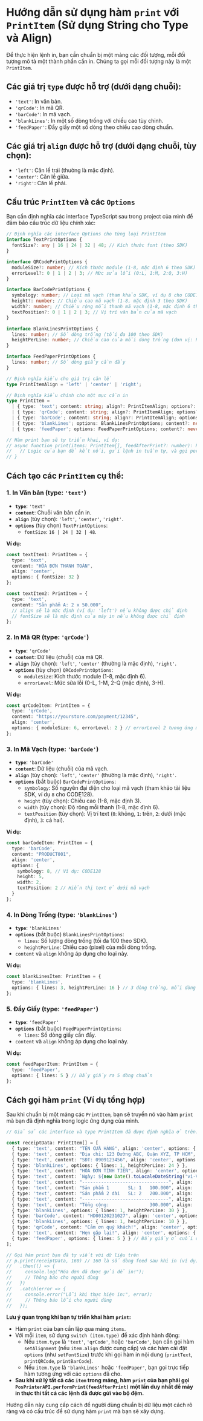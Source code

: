# Hướng dẫn sử dụng hàm `print` với `PrintItem` (Sử dụng String cho Type và Align)

Để thực hiện lệnh in, bạn cần chuẩn bị một mảng các đối tượng, mỗi đối tượng mô tả một thành phần cần in. Chúng ta gọi mỗi đối tượng này là một `PrintItem`.

## Các giá trị `type` được hỗ trợ (dưới dạng chuỗi):

*   `'text'`: In văn bản.
*   `'qrCode'`: In mã QR.
*   `'barCode'`: In mã vạch.
*   `'blankLines'`: In một số dòng trống với chiều cao tùy chỉnh.
*   `'feedPaper'`: Đẩy giấy một số dòng theo chiều cao dòng chuẩn.

## Các giá trị `align` được hỗ trợ (dưới dạng chuỗi, tùy chọn):

*   `'left'`: Căn lề trái (thường là mặc định).
*   `'center'`: Căn lề giữa.
*   `'right'`: Căn lề phải.

## Cấu trúc `PrintItem` và các `Options`

Bạn cần định nghĩa các interface TypeScript sau trong project của mình để đảm bảo cấu trúc dữ liệu chính xác:

```typescript
// Định nghĩa các interface Options cho từng loại PrintItem
interface TextPrintOptions {
  fontSize?: any | 16 | 24 | 32 | 48; // Kích thước font (theo SDK)
}

interface QRCodePrintOptions {
  moduleSize?: number; // Kích thước module (1-8, mặc định 6 theo SDK)
  errorLevel?: 0 | 1 | 2 | 3; // Mức sửa lỗi (0:L, 1:M, 2:Q, 3:H)
}

interface BarCodePrintOptions {
  symbology: number; // Loại mã vạch (tham khảo SDK, ví dụ 8 cho CODE128)
  height?: number; // Chiều cao mã vạch (1-8, mặc định 3 theo SDK)
  width?: number; // Chiều rộng mỗi thanh mã vạch (1-8, mặc định 6 theo SDK)
  textPosition?: 0 | 1 | 2 | 3; // Vị trí văn bản của mã vạch
}

interface BlankLinesPrintOptions {
  lines: number; // Số dòng trống (tối đa 100 theo SDK)
  heightPerLine: number; // Chiều cao của mỗi dòng trống (đơn vị: Pixel)
}

interface FeedPaperPrintOptions {
  lines: number; // Số dòng giấy cần đẩy
}

// Định nghĩa kiểu cho giá trị căn lề
type PrintItemAlign = 'left' | 'center' | 'right';

// Định nghĩa kiểu chính cho một mục cần in
type PrintItem =
  | { type: 'text'; content: string; align?: PrintItemAlign; options?: TextPrintOptions; }
  | { type: 'qrCode'; content: string; align?: PrintItemAlign; options?: QRCodePrintOptions; }
  | { type: 'barCode'; content: string; align?: PrintItemAlign; options: BarCodePrintOptions; } // `options.symbology` là bắt buộc
  | { type: 'blankLines'; options: BlankLinesPrintOptions; content?: never; align?: never; }
  | { type: 'feedPaper'; options: FeedPaperPrintOptions; content?: never; align?: never; };

// Hàm print bạn sẽ tự triển khai, ví dụ:
// async function print(items: PrintItem[], feedAfterPrint?: number): Promise<void> {
//   // Logic của bạn để kết nối, gửi lệnh in tuần tự, và gọi performPrint sẽ ở đây
// } 
```

## Cách tạo các `PrintItem` cụ thể:

### 1. In Văn bản (type: `'text'`)
*   **`type`**: `'text'`
*   **`content`**: Chuỗi văn bản cần in.
*   **`align`** (tùy chọn): `'left'`, `'center'`, `'right'`.
*   **`options`** (tùy chọn) `TextPrintOptions`:
    *   `fontSize`: `16 | 24 | 32 | 48`.

**Ví dụ:**
```typescript
const textItem1: PrintItem = {
  type: 'text',
  content: "HÓA ĐƠN THANH TOÁN",
  align: 'center',
  options: { fontSize: 32 }
};

const textItem2: PrintItem = {
  type: 'text',
  content: "Sản phẩm A: 2 x 50.000",
  // align sẽ là mặc định (ví dụ: 'left') nếu không được chỉ định
  // fontSize sẽ là mặc định của máy in nếu không được chỉ định
};
```

### 2. In Mã QR (type: `'qrCode'`)
*   **`type`**: `'qrCode'`
*   **`content`**: Dữ liệu (chuỗi) của mã QR.
*   **`align`** (tùy chọn): `'left'`, `'center'` (thường là mặc định), `'right'`.
*   **`options`** (tùy chọn) `QRCodePrintOptions`:
    *   `moduleSize`: Kích thước module (1-8, mặc định 6).
    *   `errorLevel`: Mức sửa lỗi (0-L, 1-M, 2-Q (mặc định), 3-H).

**Ví dụ:**
```typescript
const qrCodeItem: PrintItem = {
  type: 'qrCode',
  content: "https://yourstore.com/payment/12345",
  align: 'center',
  options: { moduleSize: 6, errorLevel: 2 } // errorLevel 2 tương ứng mức 'Q'
};
```

### 3. In Mã Vạch (type: `'barCode'`)
*   **`type`**: `'barCode'`
*   **`content`**: Dữ liệu (chuỗi) của mã vạch.
*   **`align`** (tùy chọn): `'left'`, `'center'` (thường là mặc định), `'right'`.
*   **`options`** (bắt buộc) `BarCodePrintOptions`:
    *   `symbology`: Số nguyên đại diện cho loại mã vạch (tham khảo tài liệu SDK, ví dụ `8` cho CODE128).
    *   `height` (tùy chọn): Chiều cao (1-8, mặc định 3).
    *   `width` (tùy chọn): Độ rộng mỗi thanh (1-8, mặc định 6).
    *   `textPosition` (tùy chọn): Vị trí text (`0`: không, `1`: trên, `2`: dưới (mặc định), `3`: cả hai).

**Ví dụ:**
```typescript
const barCodeItem: PrintItem = {
  type: 'barCode',
  content: "PRODUCT001",
  align: 'center',
  options: {
    symbology: 8, // Ví dụ: CODE128
    height: 5,
    width: 2,
    textPosition: 2 // Hiển thị text ở dưới mã vạch
  }
};
```

### 4. In Dòng Trống (type: `'blankLines'`)
*   **`type`**: `'blankLines'`
*   **`options`** (bắt buộc) `BlankLinesPrintOptions`:
    *   `lines`: Số lượng dòng trống (tối đa 100 theo SDK).
    *   `heightPerLine`: Chiều cao (pixel) của mỗi dòng trống.
*   `content` và `align` không áp dụng cho loại này.

**Ví dụ:**
```typescript
const blankLinesItem: PrintItem = {
  type: 'blankLines',
  options: { lines: 3, heightPerLine: 16 } // 3 dòng trống, mỗi dòng cao 16 pixel
};
```

### 5. Đẩy Giấy (type: `'feedPaper'`)
*   **`type`**: `'feedPaper'`
*   **`options`** (bắt buộc) `FeedPaperPrintOptions`:
    *   `lines`: Số dòng giấy cần đẩy.
*   `content` và `align` không áp dụng cho loại này.

**Ví dụ:**
```typescript
const feedPaperItem: PrintItem = {
  type: 'feedPaper',
  options: { lines: 5 } // Đẩy giấy ra 5 dòng chuẩn
};
```

## Cách gọi hàm `print` (Ví dụ tổng hợp)

Sau khi chuẩn bị một mảng các `PrintItem`, bạn sẽ truyền nó vào hàm `print` mà bạn đã định nghĩa trong logic ứng dụng của mình.

```typescript
// Giả sử các interface và type PrintItem đã được định nghĩa ở trên.

const receiptData: PrintItem[] = [
  { type: 'text', content: "TÊN CỬA HÀNG", align: 'center', options: { fontSize: 32 } },
  { type: 'text', content: "Địa chỉ: 123 Đường ABC, Quận XYZ, TP HCM", align: 'center', options: { fontSize: 16 } },
  { type: 'text', content: "SĐT: 0909123456", align: 'center', options: { fontSize: 16 } },
  { type: 'blankLines', options: { lines: 1, heightPerLine: 24 } },
  { type: 'text', content: "HÓA ĐƠN TÍNH TIỀN", align: 'center', options: { fontSize: 24 } },
  { type: 'text', content: `Ngày: ${new Date().toLocaleDateString('vi-VN')}`, align: 'left' },
  { type: 'text', content: "--------------------------------", align: 'center' },
  { type: 'text', content: "Sản phẩm 1       SL: 1   100.000", align: 'left' },
  { type: 'text', content: "Sản phẩm 2 dài   SL: 2   200.000", align: 'left' },
  { type: 'text', content: "--------------------------------", align: 'center' },
  { type: 'text', content: "Tổng cộng:               300.000", align: 'right', options: { fontSize: 24 } },
  { type: 'blankLines', options: { lines: 1, heightPerLine: 30 } },
  { type: 'barCode', content: "HD00120231027", align: 'center', options: { symbology: 8, height: 4, width: 2, textPosition: 0 } },
  { type: 'blankLines', options: { lines: 1, heightPerLine: 10 } },
  { type: 'qrCode', content: "Cảm ơn quý khách!", align: 'center', options: { moduleSize: 4 } },
  { type: 'text', content: "Hẹn gặp lại!", align: 'center', options: { fontSize: 16 } },
  { type: 'feedPaper', options: { lines: 5 } } // Đẩy giấy ở cuối để dễ xé
];

// Gọi hàm print bạn đã tự viết với dữ liệu trên
// p.print(receiptData, 160) // 160 là số dòng feed sau khi in (ví dụ)
//   .then(() => {
//     console.log("Hóa đơn đã được gửi để in!");
//     // Thông báo cho người dùng
//   })
//   .catch(error => {
//     console.error("Lỗi khi thực hiện in:", error);
//     // Thông báo lỗi cho người dùng
//   });
```

**Lưu ý quan trọng khi bạn tự triển khai hàm `print`:**

*   Hàm `print` của bạn cần lặp qua mảng `items`.
*   Với mỗi `item`, sử dụng `switch (item.type)` để xác định hành động:
    *   Nếu `item.type` là `'text'`, `'qrCode'`, hoặc `'barCode'`, bạn cần gọi hàm `setAlignment` (nếu `item.align` được cung cấp) và các hàm cài đặt `options` (như `setFontSize`) trước khi gọi hàm in nội dung (`printText`, `printQRCode`, `printBarCode`).
    *   Nếu `item.type` là `'blankLines'` hoặc `'feedPaper'`, bạn gọi trực tiếp hàm tương ứng với các `options` đã cho.
*   **Sau khi xử lý tất cả các `item` trong mảng, hàm `print` của bạn phải gọi `PosPrinterAPI.performPrint(feedAfterPrint)` một lần duy nhất để máy in thực thi tất cả các lệnh đã được gửi vào bộ đệm.**

Hướng dẫn này cung cấp cách để người dùng chuẩn bị dữ liệu một cách rõ ràng và có cấu trúc để sử dụng hàm `print` mà bạn sẽ xây dựng.
```
